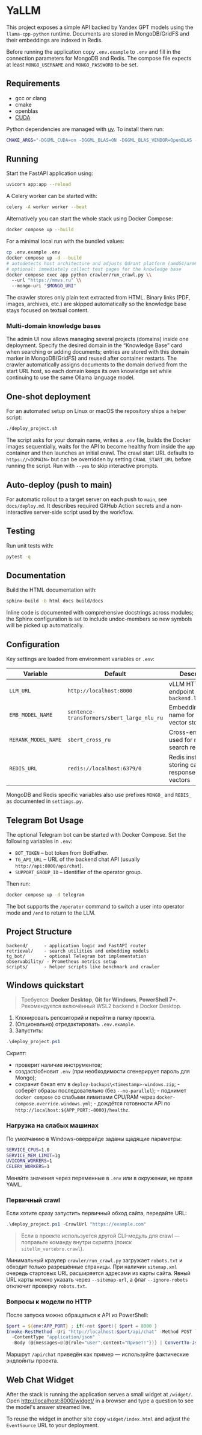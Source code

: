 # YaLLM

This project exposes a simple API backed by Yandex GPT models using the
`llama-cpp-python` runtime. Documents are stored in MongoDB/GridFS and their
embeddings are indexed in Redis.

Before running the application copy `.env.example` to `.env` and fill in the
connection parameters for MongoDB and Redis. The compose file expects at least
`MONGO_USERNAME` and `MONGO_PASSWORD` to be set.

## Requirements
- gcc or clang
- cmake
- openblas
- [CUDA](https://developer.nvidia.com/cuda-toolkit)

Python dependencies are managed with [uv](https://github.com/astral-sh/uv).
To install them run:

```bash
CMAKE_ARGS="-DGGML_CUDA=on -DGGML_BLAS=ON -DGGML_BLAS_VENDOR=OpenBLAS -DGGML_VULKAN=on" uv sync
```

## Running
Start the FastAPI application using:

```bash
uvicorn app:app --reload
```

A Celery worker can be started with:

```bash
celery -A worker worker --beat
```

Alternatively you can start the whole stack using Docker Compose:

```bash
docker compose up --build
```

For a minimal local run with the bundled values:

```bash
cp .env.example .env
docker compose up -d --build
# autodetects host architecture and adjusts Qdrant platform (amd64/arm64)
# optional: immediately collect text pages for the knowledge base
docker compose exec app python crawler/run_crawl.py \\
  --url "https://mmvs.ru" \\
  --mongo-uri "$MONGO_URI"
```

The crawler stores only plain text extracted from HTML. Binary links (PDF,
images, archives, etc.) are skipped automatically so the knowledge base stays
focused on textual content.

### Multi-domain knowledge bases

The admin UI now allows managing several projects (domains) inside one
deployment. Specify the desired domain in the “Knowledge Base” card when
searching or adding documents; entries are stored with this domain marker in
MongoDB(GridFS) and reused after container restarts. The crawler automatically
assigns documents to the domain derived from the start URL host, so each
domain keeps its own knowledge set while continuing to use the same Ollama
language model.

## One-shot deployment

For an automated setup on Linux or macOS the repository ships a helper
script:

```bash
./deploy_project.sh
```

The script asks for your domain name, writes a `.env` file, builds the Docker
images sequentially, waits for the API to become healthy from inside the
`app` container and then launches an initial crawl.  The crawl start URL
defaults to `https://<DOMAIN>` but can be overridden by setting
`CRAWL_START_URL` before running the script.  Run with `--yes` to skip
interactive prompts.

## Auto-deploy (push to main)

For automatic rollout to a target server on each push to `main`, see
`docs/deploy.md`. It describes required GitHub Action secrets and a
non-interactive server-side script used by the workflow.

## Testing

Run unit tests with:

```bash
pytest -q
```

## Documentation

Build the HTML documentation with:

```bash
sphinx-build -b html docs build/docs
```

Inline code is documented with comprehensive docstrings across modules; the
Sphinx configuration is set to include undoc-members so new symbols will be
picked up automatically.

## Configuration

Key settings are loaded from environment variables or ``.env``:

| Variable | Default | Description |
|----------|---------|-------------|
| ``LLM_URL`` | ``http://localhost:8000`` | vLLM HTTP endpoint used by ``backend.llm_client`` |
| ``EMB_MODEL_NAME`` | ``sentence-transformers/sbert_large_nlu_ru`` | Embedding model name for the vector store |
| ``RERANK_MODEL_NAME`` | ``sbert_cross_ru`` | Cross-encoder used for reranking search results |
| ``REDIS_URL`` | ``redis://localhost:6379/0`` | Redis instance storing cached responses and vectors |

MongoDB and Redis specific variables also use prefixes ``MONGO_`` and
``REDIS_`` as documented in ``settings.py``.

## Telegram Bot Usage

The optional Telegram bot can be started with Docker Compose. Set the
following variables in ``.env``:

* ``BOT_TOKEN`` – bot token from BotFather.
* ``TG_API_URL`` – URL of the backend chat API (usually ``http://api:8000/api/chat``).
* ``SUPPORT_GROUP_ID`` – identifier of the operator group.

Then run:

```bash
docker compose up -d telegram
```

The bot supports the ``/operator`` command to switch a user into operator mode
and ``/end`` to return to the LLM.

## Project Structure

```
backend/      - application logic and FastAPI router
retrieval/    - search utilities and embedding models
tg_bot/       - optional Telegram bot implementation
observability/ - Prometheus metrics setup
scripts/      - helper scripts like benchmark and crawler
``` 

## Windows quickstart

> Требуется: **Docker Desktop**, **Git for Windows**, **PowerShell 7+**.  
> Рекомендуется включённый WSL2 backend в Docker Desktop.

1. Клонировать репозиторий и перейти в папку проекта.
2. (Опционально) отредактировать `.env.example`.
3. Запустить:

```powershell
.\deploy_project.ps1
```

Скрипт:
- проверит наличие инструментов;
- создаст/обновит `.env` (при необходимости сгенерирует пароль для Mongo);
- сохранит бэкап env в `deploy-backups\<timestamp>-windows.zip`;
\- соберёт образы последовательно (без `--no-parallel`);
\- поднимет `docker compose` со слабыми лимитами CPU/RAM через `docker-compose.override.windows.yml`;
\- дождётся готовности API по `http://localhost:${APP_PORT:-8000}/healthz`.

### Нагрузка на слабых машинах
По умолчанию в Windows-оверрайде заданы щадящие параметры:

```bash
SERVICE_CPUS=1.0
SERVICE_MEM_LIMIT=1g
UVICORN_WORKERS=1
CELERY_WORKERS=1
```

Меняйте значения через переменные в `.env` или в окружении, не правя YAML.

### Первичный crawl
Если хотите сразу запустить первичный обход сайта, передайте URL:

```powershell
.\deploy_project.ps1 -CrawlUrl "https://example.com"
```

> Если в проекте используется другой CLI-модуль для crawl — поправьте команду внутри скрипта (поиск `sitellm_vertebro.crawl`).

Минимальный краулер `crawler/run_crawl.py` загружает `robots.txt` и обходит
только разрешённые страницы. При наличии `sitemap.xml` очередь стартовых URL
расширяется адресами из карты сайта. Явный URL карты можно указать через
`--sitemap-url`, а флаг `--ignore-robots` отключит проверку `robots.txt`.

### Вопросы к модели по HTTP
После запуска можно обращаться к API из PowerShell:

```powershell
$port = ${env:APP_PORT} ; if(-not $port){ $port = 8000 }
Invoke-RestMethod -Uri "http://localhost:$port/api/chat" -Method POST `
  -ContentType "application/json" `
  -Body (@{messages=@(@{role="user";content="Привет!"})} | ConvertTo-Json -Depth 5)
```

Маршрут `/api/chat` приведён как пример — используйте фактические эндпойнты проекта.

## Web Chat Widget

After the stack is running the application serves a small widget at
``/widget/``. Open [http://localhost:8000/widget/](http://localhost:8000/widget/)
in a browser and type a question to see the model's answer streamed live.

To reuse the widget in another site copy ``widget/index.html`` and adjust the
``EventSource`` URL to your deployment.
